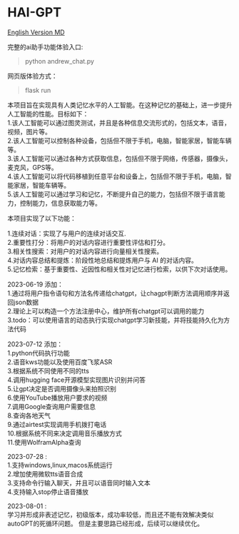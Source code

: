 # HAI-GPT
[English Version MD](README_en.md)

完整的ai助手功能体验入口:  
> python andrew_chat.py

网页版体验方式：
> flask run


本项目旨在实现具有人类记忆水平的人工智能。在这种记忆的基础上，进一步提升人工智能的性能。目标如下：   
1.该人工智能可以通过图灵测试，并且是各种信息交流形式的，包括文本，语音，视频，图片等。    
2.该人工智能可以控制各种设备，包括但不限于手机，电脑，智能家居，智能车辆等。  
3.该人工智能可以通过各种方式获取信息，包括但不限于网络，传感器，摄像头，麦克风，GPS等。  
4.该人工智能可以将代码移植到任意平台和设备上，包括但不限于手机，电脑，智能家居，智能车辆等。  
5.该人工智能可以通过学习和记忆，不断提升自己的能力，包括但不限于语言能力，控制能力，信息获取能力等。  

本项目实现了以下功能：

1.连续对话：实现了与用户的连续对话交互.  
2.重要性打分：将用户的对话内容进行重要性评估和打分。  
3.相关性搜索：对用户的对话内容进行向量相关性搜索。  
4.对话内容总结和提炼：阶段性地总结和提炼用户与 AI 的对话内容。  
5.记忆检索：基于重要性、近因性和相关性对记忆进行检索，以供下次对话使用。  

2023-06-19 添加：  
1.通过将用户指令语句和方法名传递给chatgpt，让chagpt判断方法调用顺序并返回json数据  
2.理论上可以构造一个方法注册中心，维护所有chatgpt可以调用的能力  
3.todo：可以使用语言的动态执行实现chatgpt学习新技能，并将技能持久化为方法代码

2023-07-12 添加：  
1.python代码执行功能  
2.语音kws功能以及使用百度飞浆ASR  
3.根据系统不同使用不同的tts  
4.调用hugging face开源模型实现图片识别并问答  
5.让gpt决定是否调用摄像头来拍照识别  
6.使用YouTube播放用户要求的视频  
7.调用Google查询用户需要信息  
8.查询各地天气  
9.通过airtest实现调用手机拨打电话  
10.根据系统不同来决定调用音乐播放方式  
11.使用WolframAlpha查询

2023-07-28 :  
1.支持windows,linux,macos系统运行  
2.增加使用微软tts语音合成  
3.支持命令行输入聊天，并且可以语音同时输入文本  
4.支持输入stop停止语音播放  

2023-08-01 :  
学习并形成非表述记忆，初级版本，成功率较低，而且还不能有效解决类似autoGPT的死循环问题。
但是主要思路已经形成，后续可以继续优化。
